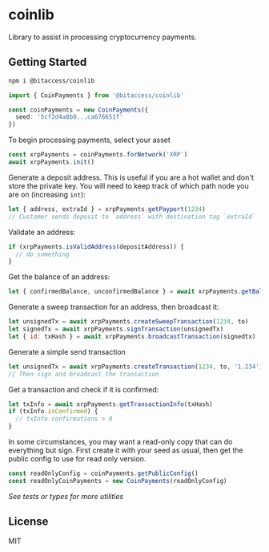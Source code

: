 # coinlib

Library to assist in processing cryptocurrency payments.

## Getting Started

```bash
npm i @bitaccess/coinlib
```

```typescript
import { CoinPayments } from '@bitaccess/coinlib'

const coinPayments = new CoinPayments({
  seed: '5cf2d4a8b0...ca676651f'
})
```

To begin processing payments, select your asset

```typescript
const xrpPayments = coinPayments.forNetwork('XRP')
await xrpPayments.init()
```

Generate a deposit address.
This is useful if you are a hot wallet and don't store the private key. You will need
to keep track of which path node you are on (increasing `int`):

```js
let { address, extraId } = xrpPayments.getPayport(1234)
// Customer sends deposit to `address` with destination tag `extraId`
```

Validate an address:

```js
if (xrpPayments.isValidAddress(depositAddress)) {
  // do something
}
```

Get the balance of an address:

```js
let { confirmedBalance, unconfirmedBalance } = await xrpPayments.getBalance(1234)
```

Generate a sweep transaction for an address, then broadcast it:

```js
let unsignedTx = await xrpPayments.createSweepTransaction(1234, to)
let signedTx = await xrpPayments.signTransaction(unsignedTx)
let { id: txHash } = await xrpPayments.broadcastTransaction(signedtx)
```

Generate a simple send transaction

```js
let unsignedTx = await xrpPayments.createTransaction(1234, to, '1.234')
// Then sign and broadcast the transaction
```

Get a transaction and check if it is confirmed:

```js
let txInfo = await xrpPayments.getTransactionInfo(txHash)
if (txInfo.isConfirmed) {
  // txInfo.confirmations > 0
}
```

In some circumstances, you may want a read-only copy that can do everything but sign. First create it with your seed as usual, then get the public config to use for read only version.

```typescript
const readOnlyConfig = coinPayments.getPublicConfig()
const readOnlyCoinPayments = new CoinPayments(readOnlyConfig)
```

*See tests or types for more utilities*

## License

MIT
